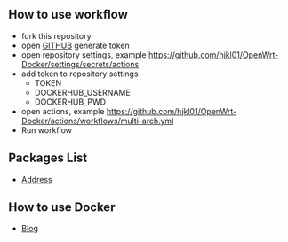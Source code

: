 ## How to use workflow

- fork this repository
- open [GITHUB](https://github.com/settings/tokens) generate token
- open repository settings, example https://github.com/hjkl01/OpenWrt-Docker/settings/secrets/actions
- add token to repository settings
  - TOKEN
  - DOCKERHUB_USERNAME
  - DOCKERHUB_PWD
- open actions, example https://github.com/hjkl01/OpenWrt-Docker/actions/workflows/multi-arch.yml
- Run workflow

## Packages List

- [Address](https://github.com/NueXini/NueXini_Packages)

## How to use Docker

- [Blog](https://blog.hjkl01.cn/notes/docker/openwrt)
